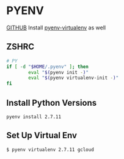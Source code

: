 # PYENV
[GITHUB](https://github.com/pyenv/pyenv)
Install [pyenv-virtualenv](https://github.com/pyenv/pyenv-virtualenv) as well

## ZSHRC
```bash
# PY
if [ -d "$HOME/.pyenv" ]; then
        eval "$(pyenv init -)"
        eval "$(pyenv virtualenv-init -)"
fi
```

## Install Python Versions
```console
pyenv install 2.7.11
```

## Set Up Virtual Env
```console
$ pyenv virtualenv 2.7.11 gcloud
```
